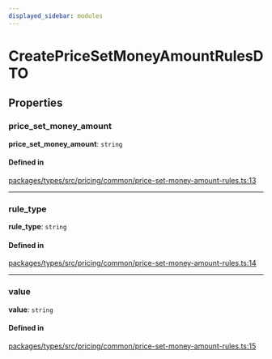 ```yaml
---
displayed_sidebar: modules
---
```


# CreatePriceSetMoneyAmountRulesDTO

## Properties

### price\_set\_money\_amount

 **price\_set\_money\_amount**: `string`

#### Defined in

[packages/types/src/pricing/common/price-set-money-amount-rules.ts:13](https://github.com/medusajs/medusa/blob/0350eeb0a1/packages/types/src/pricing/common/price-set-money-amount-rules.ts#L13)

___

### rule\_type

 **rule\_type**: `string`

#### Defined in

[packages/types/src/pricing/common/price-set-money-amount-rules.ts:14](https://github.com/medusajs/medusa/blob/0350eeb0a1/packages/types/src/pricing/common/price-set-money-amount-rules.ts#L14)

___

### value

 **value**: `string`

#### Defined in

[packages/types/src/pricing/common/price-set-money-amount-rules.ts:15](https://github.com/medusajs/medusa/blob/0350eeb0a1/packages/types/src/pricing/common/price-set-money-amount-rules.ts#L15)
